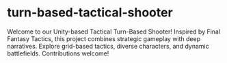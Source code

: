 # turn-based-tactical-shooter
Welcome to our Unity-based Tactical Turn-Based Shooter! Inspired by Final Fantasy Tactics, this project combines strategic gameplay with deep narratives. Explore grid-based tactics, diverse characters, and dynamic battlefields. Contributions welcome! 
